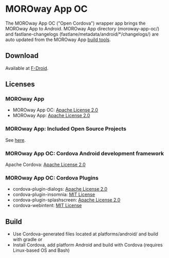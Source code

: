 #  MOROway App OC

The MOROway App OC ("Open Cordova") wrapper app brings the MOROway App to Android. MOROway App directory (moroway-app-oc/) and fastlane-changelogs (fastlane/metadata/android/*/changelogs/) are auto updated from the MOROway App [build tools](https://github.com/MOROway/moroway-app-dev).

## Download

Available at [F-Droid](https://f-droid.org/de/packages/de.moroway.oc/).

## Licenses

### MOROway App

* MOROway App OC: [Apache License 2.0](./LICENSE)
* MOROway App: [Apache License 2.0](https://github.com/MOROway/moroway-app-dev/blob/master/LICENSE)

### MOROway App: Included Open Source Projects

See [here](./moroway-app-oc/src/lib/README.md).

### MOROway App OC: Cordova Android development framework

Apache Cordova: [Apache License 2.0](https://github.com/apache/cordova-android/blob/master/LICENSE)

### MOROway App OC: Cordova Plugins

* cordova-plugin-dialogs: [Apache License 2.0](https://github.com/apache/cordova-plugin-dialogs/blob/master/LICENSE)
* cordova-plugin-insomnia: [MIT License](https://github.com/EddyVerbruggen/Insomnia-PhoneGap-Plugin/blob/master/README.md)
* cordova-plugin-splashscreen: [Apache License 2.0](https://github.com/apache/cordova-plugin-splashscreen/blob/master/LICENSE)
* cordova-webintent: [MIT License](https://github.com/cordova-misc/cordova-webintent/blob/master/README.md)

## Build

* Use Cordova-generated files located at platforms/android/ and build with gradle or
* Install Cordova, add platform Android and build with Cordova (requires Linux-based OS and Bash)